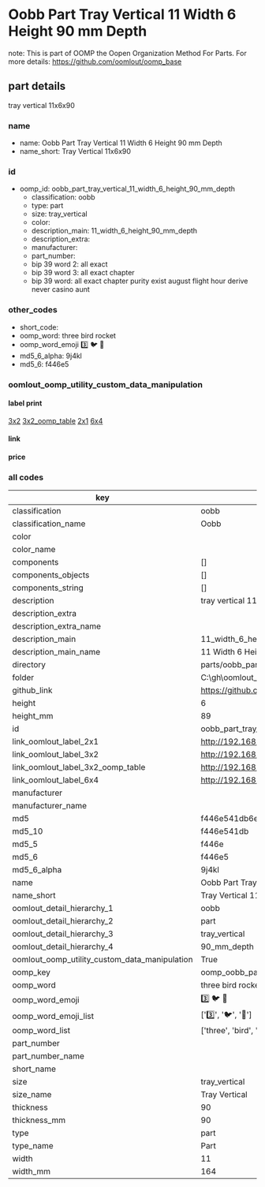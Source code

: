 # Oobb Part Tray Vertical 11 Width 6 Height 90 mm Depth  

note: This is part of OOMP the Oopen Organization Method For Parts. For more details: https://github.com/oomlout/oomp_base

##  part details
  



tray vertical 11x6x90



### name
* name: Oobb Part Tray Vertical 11 Width 6 Height 90 mm Depth
* name_short: Tray Vertical 11x6x90 
### id
* oomp_id: oobb_part_tray_vertical_11_width_6_height_90_mm_depth
  * classification: oobb
  * type: part
  * size: tray_vertical
  * color: 
  * description_main: 11_width_6_height_90_mm_depth
  * description_extra: 
  * manufacturer: 
  * part_number: 
  * bip 39 word 2: all exact
  * bip 39 word 3: all exact chapter
  * bip 39 word: all exact chapter purity exist august flight hour derive never casino aunt

### other_codes
* short_code: 
* oomp_word: three bird rocket
* oomp_word_emoji :three: :bird: :rocket:
* md5_6_alpha: 9j4kl
* md5_6: f446e5






### oomlout_oomp_utility_custom_data_manipulation
#### label print
[3x2](http://192.168.1.245:1112/?label=oomp%209j4kl)
[3x2_oomp_table](http://192.168.1.108:1112/?label=oomp%209j4kl)
[2x1](http://192.168.1.242:1112/?label=oomp%209j4kl)
[6x4](http://192.168.1.55:1112/?label=oomp%209j4kl)    

#### link

                              

#### price







### all codes 
| key | value |  
| --- | --- |  
| classification | oobb |  
| classification_name | Oobb |  
| color |  |  
| color_name |  |  
| components | [] |  
| components_objects | [] |  
| components_string | [] |  
| description | tray vertical 11x6x90 |  
| description_extra |  |  
| description_extra_name |  |  
| description_main | 11_width_6_height_90_mm_depth |  
| description_main_name | 11 Width 6 Height 90 mm Depth |  
| directory | parts/oobb_part_tray_vertical_11_width_6_height_90_mm_depth |  
| folder | C:\gh\oomlout_oobb_version_4_generated_parts\parts\oobb_part_tray_vertical_11_width_6_height_90_mm_depth |  
| github_link | https://github.com/oomlout/oomlout_oomp_part_src/tree/main/parts/oobb_part_tray_vertical_11_width_6_height_90_mm_depth |  
| height | 6 |  
| height_mm | 89 |  
| id | oobb_part_tray_vertical_11_width_6_height_90_mm_depth |  
| link_oomlout_label_2x1 | http://192.168.1.242:1112/?label=oomp%209j4kl |  
| link_oomlout_label_3x2 | http://192.168.1.245:1112/?label=oomp%209j4kl |  
| link_oomlout_label_3x2_oomp_table | http://192.168.1.108:1112/?label=oomp%209j4kl |  
| link_oomlout_label_6x4 | http://192.168.1.55:1112/?label=oomp%209j4kl |  
| manufacturer |  |  
| manufacturer_name |  |  
| md5 | f446e541db6e4b1c3ca7eae44cd39033 |  
| md5_10 | f446e541db |  
| md5_5 | f446e |  
| md5_6 | f446e5 |  
| md5_6_alpha | 9j4kl |  
| name | Oobb Part Tray Vertical 11 Width 6 Height 90 mm Depth |  
| name_short | Tray Vertical 11x6x90  |  
| oomlout_detail_hierarchy_1 | oobb |  
| oomlout_detail_hierarchy_2 | part |  
| oomlout_detail_hierarchy_3 | tray_vertical |  
| oomlout_detail_hierarchy_4 | 90_mm_depth |  
| oomlout_oomp_utility_custom_data_manipulation | True |  
| oomp_key | oomp_oobb_part_tray_vertical_11_width_6_height_90_mm_depth |  
| oomp_word | three bird rocket |  
| oomp_word_emoji | :three: :bird: :rocket: |  
| oomp_word_emoji_list | [':three:', ':bird:', ':rocket:'] |  
| oomp_word_list | ['three', 'bird', 'rocket'] |  
| part_number |  |  
| part_number_name |  |  
| short_name |  |  
| size | tray_vertical |  
| size_name | Tray Vertical |  
| thickness | 90 |  
| thickness_mm | 90 |  
| type | part |  
| type_name | Part |  
| width | 11 |  
| width_mm | 164 |  
